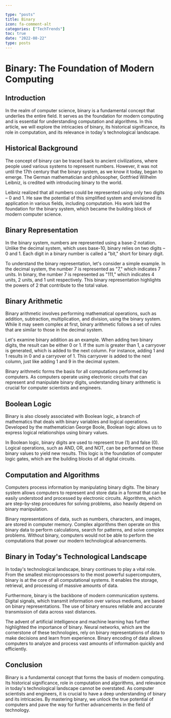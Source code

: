 ```yaml
---

type: "posts"
title: Binary
icon: fa-comment-alt
categories: ["TechTrends"]
toc: true
date: "2022-08-22"
type: posts
---
```





# Binary: The Foundation of Modern Computing

## Introduction

In the realm of computer science, binary is a fundamental concept that underlies the entire field. It serves as the foundation for modern computing and is essential for understanding computation and algorithms. In this article, we will explore the intricacies of binary, its historical significance, its role in computation, and its relevance in today's technological landscape.

## Historical Background

The concept of binary can be traced back to ancient civilizations, where people used various systems to represent numbers. However, it was not until the 17th century that the binary system, as we know it today, began to emerge. The German mathematician and philosopher, Gottfried Wilhelm Leibniz, is credited with introducing binary to the world.

Leibniz realized that all numbers could be represented using only two digits – 0 and 1. He saw the potential of this simplified system and envisioned its application in various fields, including computation. His work laid the foundation for the binary system, which became the building block of modern computer science.

## Binary Representation

In the binary system, numbers are represented using a base-2 notation. Unlike the decimal system, which uses base-10, binary relies on two digits – 0 and 1. Each digit in a binary number is called a "bit," short for binary digit.

To understand the binary representation, let's consider a simple example. In the decimal system, the number 7 is represented as "7," which indicates 7 units. In binary, the number 7 is represented as "111," which indicates 4 units, 2 units, and 1 unit respectively. This binary representation highlights the powers of 2 that contribute to the total value.

## Binary Arithmetic

Binary arithmetic involves performing mathematical operations, such as addition, subtraction, multiplication, and division, using the binary system. While it may seem complex at first, binary arithmetic follows a set of rules that are similar to those in the decimal system.

Let's examine binary addition as an example. When adding two binary digits, the result can be either 0 or 1. If the sum is greater than 1, a carryover is generated, which is added to the next column. For instance, adding 1 and 1 results in 0 and a carryover of 1. This carryover is added to the next column, just like adding 1 and 9 in the decimal system.

Binary arithmetic forms the basis for all computations performed by computers. As computers operate using electronic circuits that can represent and manipulate binary digits, understanding binary arithmetic is crucial for computer scientists and engineers.

## Boolean Logic

Binary is also closely associated with Boolean logic, a branch of mathematics that deals with binary variables and logical operations. Developed by the mathematician George Boole, Boolean logic allows us to express logical relationships using binary values.

In Boolean logic, binary digits are used to represent true (1) and false (0). Logical operations, such as AND, OR, and NOT, can be performed on these binary values to yield new results. This logic is the foundation of computer logic gates, which are the building blocks of all digital circuits.

## Computation and Algorithms

Computers process information by manipulating binary digits. The binary system allows computers to represent and store data in a format that can be easily understood and processed by electronic circuits. Algorithms, which are step-by-step procedures for solving problems, also heavily depend on binary manipulation.

Binary representations of data, such as numbers, characters, and images, are stored in computer memory. Complex algorithms then operate on this binary data to perform calculations, search for patterns, and solve complex problems. Without binary, computers would not be able to perform the computations that power our modern technological advancements.

## Binary in Today's Technological Landscape

In today's technological landscape, binary continues to play a vital role. From the smallest microprocessors to the most powerful supercomputers, binary is at the core of all computational systems. It enables the storage, retrieval, and processing of massive amounts of data.

Furthermore, binary is the backbone of modern communication systems. Digital signals, which transmit information over various mediums, are based on binary representations. The use of binary ensures reliable and accurate transmission of data across vast distances.

The advent of artificial intelligence and machine learning has further highlighted the importance of binary. Neural networks, which are the cornerstone of these technologies, rely on binary representations of data to make decisions and learn from experience. Binary encoding of data allows computers to analyze and process vast amounts of information quickly and efficiently.

## Conclusion

Binary is a fundamental concept that forms the basis of modern computing. Its historical significance, role in computation and algorithms, and relevance in today's technological landscape cannot be overstated. As computer scientists and engineers, it is crucial to have a deep understanding of binary and its intricacies. By mastering binary, we unlock the true potential of computers and pave the way for further advancements in the field of technology.